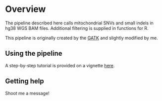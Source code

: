 # Overview

The pipeline described here calls mitochondrial SNVs and small indels in hg38 WGS BAM files. Additional filtering is supplied in functions for R. 

This pipeline is originally created by the [GATK](https://github.com/gatk-workflows/gatk4-mitochondria-pipeline) and slightly modified by me.


## Using the pipeline

A step-by-step tutorial is provided on a vignette [here](https://github.com/jvandinter/MitoCallPipeline/vignette/). 

## Getting help

Shoot me a message!
